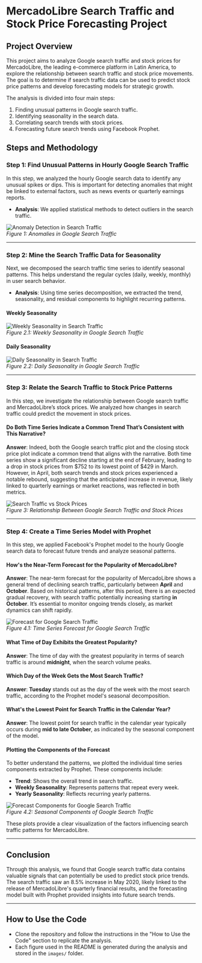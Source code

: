 # **MercadoLibre Search Traffic and Stock Price Forecasting Project**

## **Project Overview**

This project aims to analyze Google search traffic and stock prices for MercadoLibre, the leading e-commerce platform in Latin America, to explore the relationship between search traffic and stock price movements. The goal is to determine if search traffic data can be used to predict stock price patterns and develop forecasting models for strategic growth.

The analysis is divided into four main steps:
1. Finding unusual patterns in Google search traffic.
2. Identifying seasonality in the search data.
3. Correlating search trends with stock prices.
4. Forecasting future search trends using Facebook Prophet.

## **Steps and Methodology**

### **Step 1: Find Unusual Patterns in Hourly Google Search Traffic**

In this step, we analyzed the hourly Google search data to identify any unusual spikes or dips. This is important for detecting anomalies that might be linked to external factors, such as news events or quarterly earnings reports.

- **Analysis**: We applied statistical methods to detect outliers in the search traffic.

![Anomaly Detection in Search Traffic](Images/Google_traffic.png)  
*Figure 1: Anomalies in Google Search Traffic*

---

### **Step 2: Mine the Search Traffic Data for Seasonality**

Next, we decomposed the search traffic time series to identify seasonal patterns. This helps understand the regular cycles (daily, weekly, monthly) in user search behavior.

- **Analysis**: Using time series decomposition, we extracted the trend, seasonality, and residual components to highlight recurring patterns.

#### **Weekly Seasonality**

![Weekly Seasonality in Search Traffic](Images/week_of_year.png)  
*Figure 2.1: Weekly Seasonality in Google Search Traffic*

#### **Daily Seasonality**

![Daily Seasonality in Search Traffic](Images/day_of_week.png)  
*Figure 2.2: Daily Seasonality in Google Search Traffic*


---

### **Step 3: Relate the Search Traffic to Stock Price Patterns**

In this step, we investigate the relationship between Google search traffic and MercadoLibre’s stock prices. We analyzed how changes in search traffic could predict the movement in stock prices.

#### **Do Both Time Series Indicate a Common Trend That’s Consistent with This Narrative?**

**Answer**: Indeed, both the Google search traffic plot and the closing stock price plot indicate a common trend that aligns with the narrative. Both time series show a significant decline starting at the end of February, leading to a drop in stock prices from $752 to its lowest point of $429 in March. However, in April, both search trends and stock prices experienced a notable rebound, suggesting that the anticipated increase in revenue, likely linked to quarterly earnings or market reactions, was reflected in both metrics.

![Search Traffic vs Stock Prices](Images/sample.png)  
*Figure 3: Relationship Between Google Search Traffic and Stock Prices*

---

### **Step 4: Create a Time Series Model with Prophet**

In this step, we applied Facebook's Prophet model to the hourly Google search data to forecast future trends and analyze seasonal patterns.

#### **How's the Near-Term Forecast for the Popularity of MercadoLibre?**

**Answer**: The near-term forecast for the popularity of MercadoLibre shows a general trend of declining search traffic, particularly between **April** and **October**. Based on historical patterns, after this period, there is an expected gradual recovery, with search traffic potentially increasing starting **in October**. It’s essential to monitor ongoing trends closely, as market dynamics can shift rapidly.

![Forecast for Google Search Traffic](Images/forecast.png)  
*Figure 4.1: Time Series Forecast for Google Search Traffic*

#### **What Time of Day Exhibits the Greatest Popularity?**

**Answer**: The time of day with the greatest popularity in terms of search traffic is around **midnight**, when the search volume peaks.

#### **Which Day of the Week Gets the Most Search Traffic?**

**Answer**: **Tuesday** stands out as the day of the week with the most search traffic, according to the Prophet model's seasonal decomposition.

#### **What's the Lowest Point for Search Traffic in the Calendar Year?**

**Answer**: The lowest point for search traffic in the calendar year typically occurs during **mid to late October**, as indicated by the seasonal component of the model.

#### **Plotting the Components of the Forecast**

To better understand the patterns, we plotted the individual time series components extracted by Prophet. These components include:

- **Trend**: Shows the overall trend in search traffic.
- **Weekly Seasonality**: Represents patterns that repeat every week.
- **Yearly Seasonality**: Reflects recurring yearly patterns.

![Forecast Components for Google Search Traffic](Images/forecast_component.png)  
*Figure 4.2: Seasonal Components of Google Search Traffic*

These plots provide a clear visualization of the factors influencing search traffic patterns for MercadoLibre.

---

## **Conclusion**

Through this analysis, we found that Google search traffic data contains valuable signals that can potentially be used to predict stock price trends. The search traffic saw an 8.5% increase in May 2020, likely linked to the release of MercadoLibre's quarterly financial results, and the forecasting model built with Prophet provided insights into future search trends.

---

## **How to Use the Code**

- Clone the repository and follow the instructions in the "How to Use the Code" section to replicate the analysis.
- Each figure used in the README is generated during the analysis and stored in the `images/` folder.
